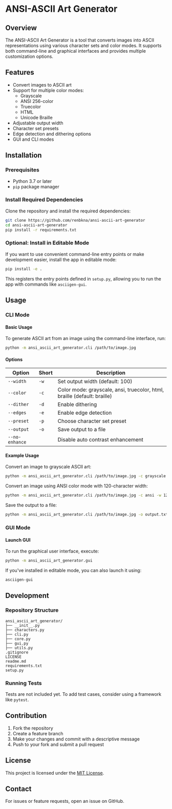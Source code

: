 # ANSI-ASCII Art Generator

## Overview

The ANSI-ASCII Art Generator is a tool that converts images into ASCII representations using various character sets and color modes. It supports both command-line and graphical interfaces and provides multiple customization options.

## Features

- Convert images to ASCII art
- Support for multiple color modes:
  - Grayscale
  - ANSI 256-color
  - Truecolor
  - HTML
  - Unicode Braille
- Adjustable output width
- Character set presets
- Edge detection and dithering options
- GUI and CLI modes

## Installation

### Prerequisites

- Python 3.7 or later
- `pip` package manager

### Install Required Dependencies

Clone the repository and install the required dependencies:

```sh
git clone https://github.com/renbkna/ansi-ascii-art-generator
cd ansi-ascii-art-generator
pip install -r requirements.txt
```

### Optional: Install in Editable Mode

If you want to use convenient command-line entry points or make development easier, install the app in editable mode:

```sh
pip install -e .
```

This registers the entry points defined in `setup.py`, allowing you to run the app with commands like `asciigen-gui`.

## Usage

### CLI Mode

#### Basic Usage

To generate ASCII art from an image using the command-line interface, run:

```sh
python -m ansi_ascii_art_generator.cli /path/to/image.jpg
```

#### Options

| Option         | Short | Description                                                              |
| -------------- | ----- | ------------------------------------------------------------------------ |
| `--width`      | `-w`  | Set output width (default: 100)                                          |
| `--color`      | `-c`  | Color mode: grayscale, ansi, truecolor, html, braille (default: braille) |
| `--dither`     | `-d`  | Enable dithering                                                         |
| `--edges`      | `-e`  | Enable edge detection                                                    |
| `--preset`     | `-p`  | Choose character set preset                                              |
| `--output`     | `-o`  | Save output to a file                                                    |
| `--no-enhance` |       | Disable auto contrast enhancement                                        |

#### Example Usage

Convert an image to grayscale ASCII art:

```sh
python -m ansi_ascii_art_generator.cli /path/to/image.jpg -c grayscale
```

Convert an image using ANSI color mode with 120-character width:

```sh
python -m ansi_ascii_art_generator.cli /path/to/image.jpg -c ansi -w 120
```

Save the output to a file:

```sh
python -m ansi_ascii_art_generator.cli /path/to/image.jpg -o output.txt
```

### GUI Mode

#### Launch GUI

To run the graphical user interface, execute:

```sh
python -m ansi_ascii_art_generator.gui
```

If you've installed in editable mode, you can also launch it using:

```sh
asciigen-gui
```

## Development

### Repository Structure

```plaintext
ansi_ascii_art_generator/
├── __init__.py
├── characters.py
├── cli.py
├── core.py
├── gui.py
├── utils.py
.gitignore
LICENSE
readme.md
requirements.txt
setup.py
```

### Running Tests

Tests are not included yet. To add test cases, consider using a framework like `pytest`.

## Contribution

1. Fork the repository
2. Create a feature branch
3. Make your changes and commit with a descriptive message
4. Push to your fork and submit a pull request

## License

This project is licensed under the [MIT License](LICENSE).

## Contact

For issues or feature requests, open an issue on GitHub.

